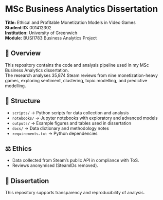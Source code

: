 # MSc Business Analytics Dissertation
**Title:** Ethical and Profitable Monetization Models in Video Games  
**Student ID:** 001412302  
**Institution:** University of Greenwich  
**Module:** BUSI1783 Business Analytics Project  

## 📌 Overview
This repository contains the code and analysis pipeline used in my MSc Business Analytics dissertation.  
The research analyses 35,874 Steam reviews from nine monetization-heavy games, exploring sentiment, clustering, topic modelling, and predictive modelling.

## 📂 Structure
- `scripts/` → Python scripts for data collection and analysis  
- `notebooks/` → Jupyter notebooks with exploratory and advanced models  
- `outputs/` → Example figures and tables used in dissertation  
- `docs/` → Data dictionary and methodology notes  
- `requirements.txt` → Python dependencies  

## ⚖️ Ethics
- Data collected from Steam’s public API in compliance with ToS.  
- Reviews anonymised (SteamIDs removed). 

## 🔗 Dissertation
This repository supports transparency and reproducibility of analysis.
